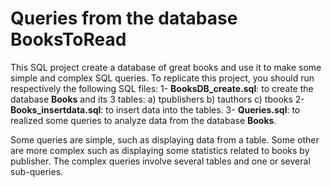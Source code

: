 # Queries from the database BooksToRead
 This SQL project create a database of great books and use it to make some simple and complex SQL queries. To replicate this project, you should run respectively the following SQL files:
 1- **BooksDB_create.sql**: to create the database **Books** and its 3 tables:
    a) tpublishers
    b) tauthors
    c) tbooks
2- **Books_insertdata.sql**: to insert data into the tables.
3- **Queries.sql**: to realized some queries to analyze data from the database **Books**.

Some queries are simple, such as displaying data from a table. Some other are more complex such as displaying some statistics related to books by publisher. The complex queries involve several tables and one or several sub-queries.